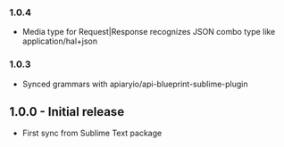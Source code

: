 ### 1.0.4
* Media type for Request|Response recognizes JSON combo type like application/hal+json

### 1.0.3
* Synced grammars with apiaryio/api-blueprint-sublime-plugin

## 1.0.0 - Initial release
* First sync from Sublime Text package

